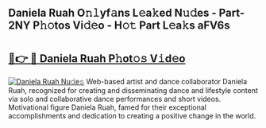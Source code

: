 ## Daniela Ruah O𝚗𝚕yf𝚊ns L𝚎a𝚔ed N𝚞𝚍es - Part-2NY P𝚑𝚘tos Vi𝚍𝚎o - H𝚘𝚝 Part L𝚎a𝚔s aFV6s

# <h2><a href="http://kfca5i.oniu.top/?m=Daniela+Ruah">🔗👉 🔴 Daniela Ruah P𝚑ot𝚘𝚜 V𝚒d𝚎o</a></h2>

[![Daniela Ruah Nu𝚍e𝚜](https://i.imgur.com/0qMVB7G.gif)](http://kfca5i.oniu.top/?m=Daniela+Ruah)
Web-based artist and dance collaborator Daniela Ruah, recognized for creating and disseminating dance and lifestyle content via solo and collaborative dance performances and short videos. Motivational figure Daniela Ruah, famed for their exceptional accomplishments and dedication to creating a positive change in the world.  
